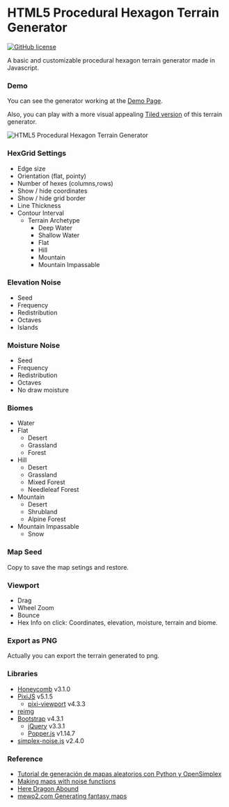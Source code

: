 # HTML5 Procedural Hexagon Terrain Generator

[![GitHub license](https://img.shields.io/badge/license-MIT-blue.svg)](https://github.com/JoseManuelPerezSevilla/ProceduralHexTerrainGenerator/blob/master/LICENSE)

A basic and customizable procedural hexagon terrain generator made in Javascript.

### Demo

You can see the generator working at the [Demo Page](https://hextoryworld.github.io/ProceduralHexTerrainGenerator/).

Also, you can play with a more visual appealing [Tiled version](https://hextoryworld.github.io/TiledProceduralHexTerrainGenerator/) of this terrain generator.

![HTML5 Procedural Hexagon Terrain Generator](https://hextoryworld.github.io/ProceduralHexTerrainGenerator/resources/img/HexGrid.png)

### HexGrid Settings

-  Edge size
-  Orientation (flat, pointy)
-  Number of hexes (columns,rows)
-  Show / hide coordinates
-  Show / hide grid border
-  Line Thickness
-  Contour Interval
    -  Terrain Archetype
       -  Deep Water
       -  Shallow Water
       -  Flat
       -  Hill
       -  Mountain
       -  Mountain Impassable

### Elevation Noise
-  Seed
-  Frequency
-  Redistribution
-  Octaves
-  Islands

### Moisture Noise
-  Seed
-  Frequency
-  Redistribution
-  Octaves
-  No draw moisture

### Biomes
-  Water
-  Flat
    -  Desert
    -  Grassland
    -  Forest
-  Hill
    -  Desert
    -  Grassland
    -  Mixed Forest
    -  Needleleaf Forest
-  Mountain
    -  Desert
    -  Shrubland
    -  Alpine Forest
-  Mountain Impassable
    - Snow

### Map Seed
Copy to save the map setings and restore.

### Viewport

-  Drag
-  Wheel Zoom
-  Bounce
-  Hex Info on click: Coordinates, elevation, moisture, terrain and biome.

### Export as PNG
Actually you can export the terrain generated to png.

### Libraries

-  [Honeycomb](https://github.com/flauwekeul/honeycomb) v3.1.0
-  [PixiJS](http://www.pixijs.com/) v5.1.5
    -  [pixi-viewport](https://github.com/davidfig/pixi-viewport) v4.3.3
-  [reimg](https://github.com/gillyb/reimg)
-  [Bootstrap](https://getbootstrap.com/) v4.3.1
   -  [jQuery](https://jquery.com/) v3.3.1
   -  [Popper.js](https://popper.js.org/) v1.14.7
-  [simplex-noise.js](https://github.com/jwagner/simplex-noise.js) v2.4.0

### Reference

- [Tutorial de generación de mapas aleatorios con Python y OpenSimplex](https://robologs.net/2018/04/09/tutorial-de-generacion-de-mapas-aleatorios-con-python-y-opensimplex/)
- [Making maps with noise functions](https://www.redblobgames.com/maps/terrain-from-noise/)
- [Here Dragon Abound](https://heredragonsabound.blogspot.com/)
- [mewo2.com Generating fantasy maps](http://mewo2.com/notes/terrain/)
